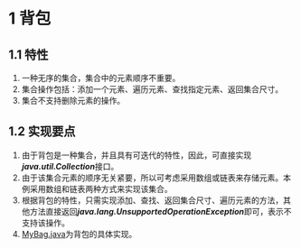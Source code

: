 # 1 背包

## 1.1 特性

1. 一种无序的集合，集合中的元素顺序不重要。
2. 集合操作包括：添加一个元素、遍历元素、查找指定元素、返回集合尺寸。
3. 集合不支持删除元素的操作。

## 1.2 实现要点

1. 由于背包是一种集合，并且具有可迭代的特性，因此，可直接实现***java.util.Collection***接口。
2. 由于该集合元素的顺序无关紧要，所以可考虑采用数组或链表来存储元素。本例采用数组和链表两种方式来实现该集合。
3. 根据背包的特性，只需实现添加、查找、返回集合尺寸、遍历元素的方法，其他方法直接返回***java.lang.UnsupportedOperationException***即可，表示不支持该操作。
4. [MyBag.java](../../../java/cn/my/chapter_1/bag/MyBag.java)为背包的具体实现。